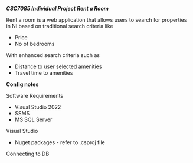 ***CSC7085 Individual Project***
***Rent a Room***

Rent a room is a web application that allows users to search for properties in NI based on traditional search criteria like
- Price
- No of bedrooms

With enhanced search criteria such as
- Distance to user selected amenities
- Travel time to amenities

  
**Config notes**

Software Requirements
- Visual Studio 2022
- SSMS
- MS SQL Server

Visual Studio
- Nuget packages - refer to .csproj file

Connecting to DB

